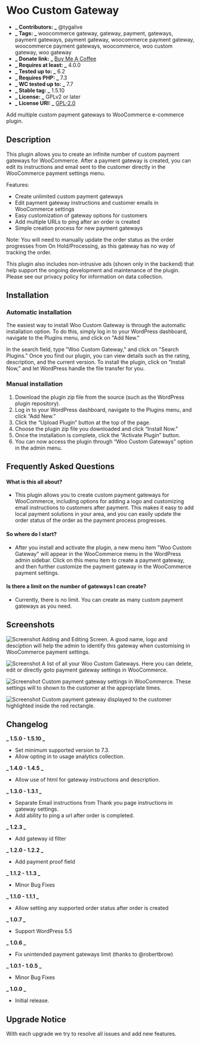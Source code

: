# Woo Custom Gateway

- **_ Contributors: _** @tygalive
- **_ Tags: _** woocommerce gateway, gateway, payment, gateways, payment gateways, payment gateway, woocommerce payment gateway, woocommerce payment gateways, woocommerce, woo custom gateway, woo gateway
- **_ Donate link: _** [Buy Me A Coffee](https://buymeacoffee.com/fpjyrXk)
- **_ Requires at least: _** 4.0.0
- **_ Tested up to: _** 6.2
- **_ Requires PHP: _** 7.3
- **_ WC tested up to: _** 7.7
- **_ Stable tag: _** 1.5.10
- **_ License: _** GPLv2 or later
- **_ License URI: _** [GPL-2.0](http://www.gnu.org/licenses/gpl-2.0.html)

Add multiple custom payment gateways to WooCommerce e-commerce plugin.

## Description

This plugin allows you to create an infinite number of custom payment gateways for WooCommerce. After a payment gateway is created, you can edit its instructions and email sent to the customer directly in the WooCommerce payment settings menu.

Features:

* Create unlimited custom payment gateways
* Edit payment gateway instructions and customer emails in WooCommerce settings
* Easy customization of gateway options for customers
* Add multiple URLs to ping after an order is created
* Simple creation process for new payment gateways

Note: You will need to manually update the order status as the order progresses from On Hold/Processing, as this gateway has no way of tracking the order.

This plugin also includes non-intrusive ads (shown only in the backend) that help support the ongoing development and maintenance of the plugin. Please see our privacy policy for information on data collection.

## Installation

### Automatic installation

The easiest way to install Woo Custom Gateway is through the automatic installation option. To do this, simply log in to your WordPress dashboard, navigate to the Plugins menu, and click on "Add New."

In the search field, type "Woo Custom Gateway," and click on "Search Plugins." Once you find our plugin, you can view details such as the rating, description, and the current version. To install the plugin, click on "Install Now," and let WordPress handle the file transfer for you.

### Manual installation

1. Download the plugin zip file from the source (such as the WordPress plugin repository).
2. Log in to your WordPress dashboard, navigate to the Plugins menu, and click “Add New.”
3. Click the “Upload Plugin” button at the top of the page.
4. Choose the plugin zip file you downloaded and click “Install Now.”
5. Once the installation is complete, click the “Activate Plugin” button.
6. You can now access the plugin through “Woo Custom Gateways” option in the admin menu.

## Frequently Asked Questions

#### What is this all about?

- This plugin allows you to create custom payment gateways for WooCommerce, including options for adding a logo and customizing email instructions to customers after payment. This makes it easy to add local payment solutions in your area, and you can easily update the order status of the order as the payment process progresses.

#### So where do I start?

- After you install and activate the plugin, a new menu item "Woo Custom Gateway" will appear in the WooCommerce menu in the WordPress admin sidebar. Click on this menu item to create a payment gateway, and then further customize the payment gateway in the WooCommerce payment settings.

#### Is there a limit on the number of gateways I can create?

- Currently, there is no limit. You can create as many custom payment gateways as you need.

## Screenshots

![Screenshot](https://ps.w.org/woo-custom-gateway/assets/screenshot-1.png?rev=2131125)
Adding and Editing Screen. A good name, logo and desciption will help the admin to identify this gateway when customising in WooCommerce payment settings.

![Screenshot](https://ps.w.org/woo-custom-gateway/assets/screenshot-2.png?rev=2131125)
A list of all your Woo Custom Gateways. Here you can delete, edit or directly goto payment gateway settings in WooCommerce.

![Screenshot](https://ps.w.org/woo-custom-gateway/assets/screenshot-3.png?rev=2131125)
Custom payment gateway settings in WooCommerce. These settings will to shown to the customer at the appropriate times.

![Screenshot](https://ps.w.org/woo-custom-gateway/assets/screenshot-4.png?rev=2131125)
Custom payment gateway displayed to the customer highlighted inside the red rectangle.

## Changelog

**_ 1.5.0 - 1.5.10 _**

- Set minimum supported version to 7.3.
- Allow opting in to usage analytics collection.

**_ 1.4.0 - 1.4.5 _**

- Allow use of html for gateway instructions and description.

**_ 1.3.0 - 1.3.1 _**

- Separate Email instructions from Thank you page instructions in gateway settings.
- Add ability to ping a url after order is completed.

**_ 1.2.3 _**

- Add gateway id filter

**_ 1.2.0 - 1.2.2 _**

- Add payment proof field

**_ 1.1.2 - 1.1.3 _**

- Minor Bug Fixes

**_ 1.1.0 - 1.1.1 _**

- Allow setting any supported order status after order is created

**_ 1.0.7 _**

- Support WordPress 5.5

**_ 1.0.6 _**

- Fix unintended payment gateways limit (thanks to @robertbrow)

**_ 1.0.1 - 1.0.5 _**

- Minor Bug Fixes

**_ 1.0.0 _**

- Initial release.

## Upgrade Notice

With each upgrade we try to resolve all issues and add new features.
